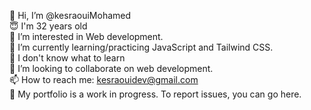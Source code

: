 



👋 Hi, I’m @kesraouiMohamed<br>
😇 I'm 32 years old<br>
👀 I’m interested in Web development.<br>
🌱 I’m currently learning/practicing JavaScript and Tailwind CSS.<br>
🤔 I don't know what to learn<br>
💞️ I’m looking to collaborate on web development.<br>
📫 How to reach me: kesraouidev@gmail.com<br>
📕 My portfolio is a work in progress. To report issues, you can go here.<br>


